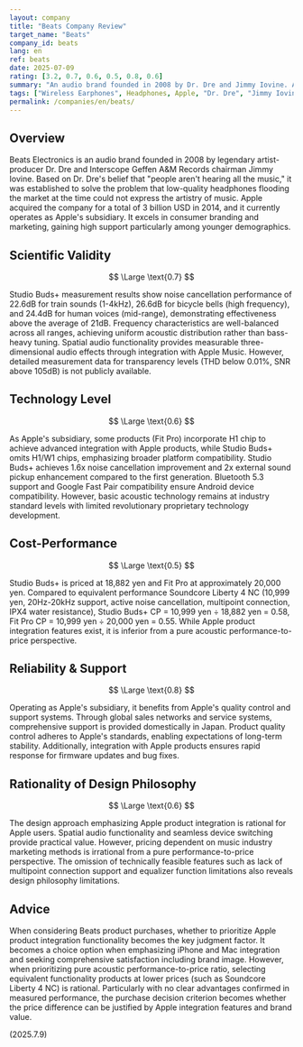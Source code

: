 ```yaml
---
layout: company
title: "Beats Company Review"
target_name: "Beats"
company_id: beats
lang: en
ref: beats
date: 2025-07-09
rating: [3.2, 0.7, 0.6, 0.5, 0.8, 0.6]
summary: "An audio brand founded in 2008 by Dr. Dre and Jimmy Iovine. Acquired by Apple for 3 billion USD in 2014 and currently operates as Apple's subsidiary. While excelling in consumer branding, measured performance remains at industry average levels with higher pricing."
tags: ["Wireless Earphones", Headphones, Apple, "Dr. Dre", "Jimmy Iovine"]
permalink: /companies/en/beats/
---
```


## Overview

Beats Electronics is an audio brand founded in 2008 by legendary artist-producer Dr. Dre and Interscope Geffen A&M Records chairman Jimmy Iovine. Based on Dr. Dre's belief that "people aren't hearing all the music," it was established to solve the problem that low-quality headphones flooding the market at the time could not express the artistry of music. Apple acquired the company for a total of 3 billion USD in 2014, and it currently operates as Apple's subsidiary. It excels in consumer branding and marketing, gaining high support particularly among younger demographics.

## Scientific Validity

$$ \Large \text{0.7} $$

Studio Buds+ measurement results show noise cancellation performance of 22.6dB for train sounds (1-4kHz), 26.6dB for bicycle bells (high frequency), and 24.4dB for human voices (mid-range), demonstrating effectiveness above the average of 21dB. Frequency characteristics are well-balanced across all ranges, achieving uniform acoustic distribution rather than bass-heavy tuning. Spatial audio functionality provides measurable three-dimensional audio effects through integration with Apple Music. However, detailed measurement data for transparency levels (THD below 0.01%, SNR above 105dB) is not publicly available.

## Technology Level

$$ \Large \text{0.6} $$

As Apple's subsidiary, some products (Fit Pro) incorporate H1 chip to achieve advanced integration with Apple products, while Studio Buds+ omits H1/W1 chips, emphasizing broader platform compatibility. Studio Buds+ achieves 1.6x noise cancellation improvement and 2x external sound pickup enhancement compared to the first generation. Bluetooth 5.3 support and Google Fast Pair compatibility ensure Android device compatibility. However, basic acoustic technology remains at industry standard levels with limited revolutionary proprietary technology development.

## Cost-Performance

$$ \Large \text{0.5} $$

Studio Buds+ is priced at 18,882 yen and Fit Pro at approximately 20,000 yen. Compared to equivalent performance Soundcore Liberty 4 NC (10,999 yen, 20Hz-20kHz support, active noise cancellation, multipoint connection, IPX4 water resistance), Studio Buds+ CP = 10,999 yen ÷ 18,882 yen = 0.58, Fit Pro CP = 10,999 yen ÷ 20,000 yen = 0.55. While Apple product integration features exist, it is inferior from a pure acoustic performance-to-price perspective.

## Reliability & Support

$$ \Large \text{0.8} $$

Operating as Apple's subsidiary, it benefits from Apple's quality control and support systems. Through global sales networks and service systems, comprehensive support is provided domestically in Japan. Product quality control adheres to Apple's standards, enabling expectations of long-term stability. Additionally, integration with Apple products ensures rapid response for firmware updates and bug fixes.

## Rationality of Design Philosophy

$$ \Large \text{0.6} $$

The design approach emphasizing Apple product integration is rational for Apple users. Spatial audio functionality and seamless device switching provide practical value. However, pricing dependent on music industry marketing methods is irrational from a pure performance-to-price perspective. The omission of technically feasible features such as lack of multipoint connection support and equalizer function limitations also reveals design philosophy limitations.

## Advice

When considering Beats product purchases, whether to prioritize Apple product integration functionality becomes the key judgment factor. It becomes a choice option when emphasizing iPhone and Mac integration and seeking comprehensive satisfaction including brand image. However, when prioritizing pure acoustic performance-to-price ratio, selecting equivalent functionality products at lower prices (such as Soundcore Liberty 4 NC) is rational. Particularly with no clear advantages confirmed in measured performance, the purchase decision criterion becomes whether the price difference can be justified by Apple integration features and brand value.

(2025.7.9)